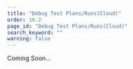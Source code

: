 ```yaml
---
title: "Debug Test Plans/Runs(Cloud)"
order: 10.2
page_id: "Debug Test Plans/Runs(Cloud)"
search_keyword: ""
warning: false
---
```


Coming Soon...